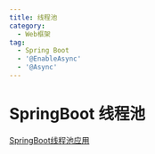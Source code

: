 ```yaml
---
title: 线程池
category:
  - Web框架
tag:
  - Spring Boot
  - '@EnableAsync'
  - '@Async'
---
```


# SpringBoot 线程池

[SpringBoot线程池应用](../../java-concurrent/concurrent/spring-boot-threadpool.md)